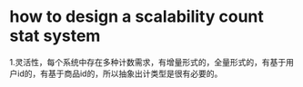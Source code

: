 how to design a scalability count stat system
============================================
1.灵活性，每个系统中存在多种计数需求，有增量形式的，全量形式的，有基于用户id的，有基于商品id的，所以抽象出计类型是很有必要的。
